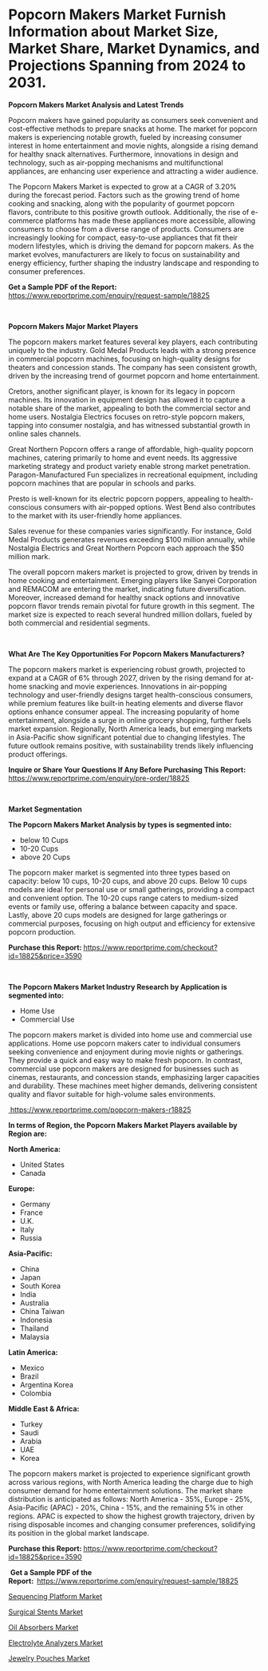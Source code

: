 <p><h1>Popcorn Makers Market Furnish Information about Market Size, Market Share, Market Dynamics, and Projections Spanning from 2024 to 2031.</h1></p><p><strong>Popcorn Makers Market Analysis and Latest Trends</strong></p>
<p><p>Popcorn makers have gained popularity as consumers seek convenient and cost-effective methods to prepare snacks at home. The market for popcorn makers is experiencing notable growth, fueled by increasing consumer interest in home entertainment and movie nights, alongside a rising demand for healthy snack alternatives. Furthermore, innovations in design and technology, such as air-popping mechanisms and multifunctional appliances, are enhancing user experience and attracting a wider audience.</p><p>The Popcorn Makers Market is expected to grow at a CAGR of 3.20% during the forecast period. Factors such as the growing trend of home cooking and snacking, along with the popularity of gourmet popcorn flavors, contribute to this positive growth outlook. Additionally, the rise of e-commerce platforms has made these appliances more accessible, allowing consumers to choose from a diverse range of products. Consumers are increasingly looking for compact, easy-to-use appliances that fit their modern lifestyles, which is driving the demand for popcorn makers. As the market evolves, manufacturers are likely to focus on sustainability and energy efficiency, further shaping the industry landscape and responding to consumer preferences.</p></p>
<p><strong>Get a Sample PDF of the Report:&nbsp;</strong> <a href="https://www.reportprime.com/enquiry/request-sample/18825?utm_campaign=1134&utm_medium=2&utm_source=Github&utm_content=ia&utm_term=25122024&utm_id=popcorn-makers">https://www.reportprime.com/enquiry/request-sample/18825</a></p>
<p>&nbsp;</p>
<p><strong>Popcorn Makers Major Market Players</strong></p>
<p><p>The popcorn makers market features several key players, each contributing uniquely to the industry. Gold Medal Products leads with a strong presence in commercial popcorn machines, focusing on high-quality designs for theaters and concession stands. The company has seen consistent growth, driven by the increasing trend of gourmet popcorn and home entertainment.</p><p>Cretors, another significant player, is known for its legacy in popcorn machines. Its innovation in equipment design has allowed it to capture a notable share of the market, appealing to both the commercial sector and home users. Nostalgia Electrics focuses on retro-style popcorn makers, tapping into consumer nostalgia, and has witnessed substantial growth in online sales channels.</p><p>Great Northern Popcorn offers a range of affordable, high-quality popcorn machines, catering primarily to home and event needs. Its aggressive marketing strategy and product variety enable strong market penetration. Paragon-Manufactured Fun specializes in recreational equipment, including popcorn machines that are popular in schools and parks.</p><p>Presto is well-known for its electric popcorn poppers, appealing to health-conscious consumers with air-popped options. West Bend also contributes to the market with its user-friendly home appliances.</p><p>Sales revenue for these companies varies significantly. For instance, Gold Medal Products generates revenues exceeding $100 million annually, while Nostalgia Electrics and Great Northern Popcorn each approach the $50 million mark. </p><p>The overall popcorn makers market is projected to grow, driven by trends in home cooking and entertainment. Emerging players like Sanyei Corporation and REMACOM are entering the market, indicating future diversification. Moreover, increased demand for healthy snack options and innovative popcorn flavor trends remain pivotal for future growth in this segment. The market size is expected to reach several hundred million dollars, fueled by both commercial and residential segments.</p></p>
<p>&nbsp;</p>
<p><strong>What Are The Key Opportunities For Popcorn Makers Manufacturers?</strong></p>
<p><p>The popcorn makers market is experiencing robust growth, projected to expand at a CAGR of 6% through 2027, driven by the rising demand for at-home snacking and movie experiences. Innovations in air-popping technology and user-friendly designs target health-conscious consumers, while premium features like built-in heating elements and diverse flavor options enhance consumer appeal. The increasing popularity of home entertainment, alongside a surge in online grocery shopping, further fuels market expansion. Regionally, North America leads, but emerging markets in Asia-Pacific show significant potential due to changing lifestyles. The future outlook remains positive, with sustainability trends likely influencing product offerings.</p></p>
<p><strong>Inquire or Share Your Questions If Any Before Purchasing This Report:</strong> <a href="https://www.reportprime.com/enquiry/pre-order/18825?utm_campaign=1134&utm_medium=2&utm_source=Github&utm_content=ia&utm_term=25122024&utm_id=popcorn-makers">https://www.reportprime.com/enquiry/pre-order/18825</a></p>
<p>&nbsp;</p>
<p><strong>Market Segmentation</strong></p>
<p><strong>The Popcorn Makers Market Analysis by types is segmented into:</strong></p>
<p><ul><li>below 10 Cups</li><li>10-20 Cups</li><li>above 20 Cups</li></ul></p>
<p><p>The popcorn maker market is segmented into three types based on capacity: below 10 cups, 10-20 cups, and above 20 cups. Below 10 cups models are ideal for personal use or small gatherings, providing a compact and convenient option. The 10-20 cups range caters to medium-sized events or family use, offering a balance between capacity and space. Lastly, above 20 cups models are designed for large gatherings or commercial purposes, focusing on high output and efficiency for extensive popcorn production.</p></p>
<p><strong>Purchase this Report:&nbsp;</strong><a href="https://www.reportprime.com/checkout?id=18825&price=3590&utm_campaign=1134&utm_medium=2&utm_source=Github&utm_content=ia&utm_term=25122024&utm_id=popcorn-makers">https://www.reportprime.com/checkout?id=18825&price=3590</a></p>
<p>&nbsp;</p>
<p><strong>The Popcorn Makers Market Industry Research by Application is segmented into:</strong></p>
<p><ul><li>Home Use</li><li>Commercial Use</li></ul></p>
<p><p>The popcorn makers market is divided into home use and commercial use applications. Home use popcorn makers cater to individual consumers seeking convenience and enjoyment during movie nights or gatherings. They provide a quick and easy way to make fresh popcorn. In contrast, commercial use popcorn makers are designed for businesses such as cinemas, restaurants, and concession stands, emphasizing larger capacities and durability. These machines meet higher demands, delivering consistent quality and flavor suitable for high-volume sales environments.</p></p>
<p><a href="https://www.reportprime.com/popcorn-makers-r18825?utm_campaign=1134&utm_medium=2&utm_source=Github&utm_content=ia&utm_term=25122024&utm_id=popcorn-makers">&nbsp;https://www.reportprime.com/popcorn-makers-r18825</a></p>
<p><strong>In terms of Region, the Popcorn Makers Market Players available by Region are:</strong></p>
<p>
    <p> <strong> North America: </strong>
        <ul>
            <li>United States</li>
            <li>Canada</li>
        </ul>
        </p> 
    <p> <strong> Europe: </strong>
        <ul>
            <li>Germany</li>
            <li>France</li>
            <li>U.K.</li>
            <li>Italy</li>
            <li>Russia</li>
        </ul>
        </p> 
    <p> <strong> Asia-Pacific: </strong>
        <ul>
            <li>China</li>
            <li>Japan</li>
            <li>South Korea</li>
            <li>India</li>
            <li>Australia</li>
            <li>China Taiwan</li>
            <li>Indonesia</li>
            <li>Thailand</li>
            <li>Malaysia</li>
        </ul>
        </p> 
    <p> <strong> Latin America: </strong>
        <ul>
            <li>Mexico</li>
            <li>Brazil</li>
            <li>Argentina Korea</li>
            <li>Colombia</li>
        </ul>
        </p> 
    <p> <strong> Middle East & Africa: </strong>
        <ul>
            <li>Turkey</li>
            <li>Saudi</li>
            <li>Arabia</li>
            <li>UAE</li>
            <li>Korea</li>
        </ul>
    </p>
    </p>
<p><p>The popcorn makers market is projected to experience significant growth across various regions, with North America leading the charge due to high consumer demand for home entertainment solutions. The market share distribution is anticipated as follows: North America - 35%, Europe - 25%, Asia-Pacific (APAC) - 20%, China - 15%, and the remaining 5% in other regions. APAC is expected to show the highest growth trajectory, driven by rising disposable incomes and changing consumer preferences, solidifying its position in the global market landscape.</p></p>
<p><strong>Purchase this Report: </strong><a href="https://www.reportprime.com/checkout?id=18825&price=3590&utm_campaign=1134&utm_medium=2&utm_source=Github&utm_content=ia&utm_term=25122024&utm_id=popcorn-makers">https://www.reportprime.com/checkout?id=18825&price=3590</a></p>
<p>&nbsp;<strong>Get a Sample PDF of the Report:&nbsp;&nbsp;</strong><a href="https://www.reportprime.com/enquiry/request-sample/18825?utm_campaign=1134&utm_medium=2&utm_source=Github&utm_content=ia&utm_term=25122024&utm_id=popcorn-makers">https://www.reportprime.com/enquiry/request-sample/18825</a></p>
<p><strong></strong></p>
<p><p><a href="https://www.linkedin.com/pulse/comprehensive-analysis-sequencing-platform-market-projected-jogle?utm_campaign=1134&utm_medium=2&utm_source=Github&utm_content=ia&utm_term=25122024&utm_id=popcorn-makers">Sequencing Platform Market</a></p><p><a href="https://www.linkedin.com/pulse/market-demand-revenue-analysis-surgical-stents-projected-51-vbgxe?utm_campaign=1134&utm_medium=2&utm_source=Github&utm_content=ia&utm_term=25122024&utm_id=popcorn-makers">Surgical Stents Market</a></p><p><a href="https://github.com/BryceTownsendr/Market-Research-Report-List-7/blob/main/oil-absorbers-market.md?utm_campaign=1134&utm_medium=2&utm_source=Github&utm_content=ia&utm_term=25122024&utm_id=popcorn-makers">Oil Absorbers Market</a></p><p><a href="https://github.com/organophelia8282/Market-Research-Report-List-1/blob/main/electrolyte-analyzers-market.md?utm_campaign=1134&utm_medium=2&utm_source=Github&utm_content=ia&utm_term=25122024&utm_id=popcorn-makers">Electrolyte Analyzers Market</a></p><p><a href="https://www.linkedin.com/pulse/global-jewelry-pouches-market-sector2024-2031-metrics-strategic-shwnc?utm_campaign=1134&utm_medium=2&utm_source=Github&utm_content=ia&utm_term=25122024&utm_id=popcorn-makers">Jewelry Pouches Market</a></p></p>